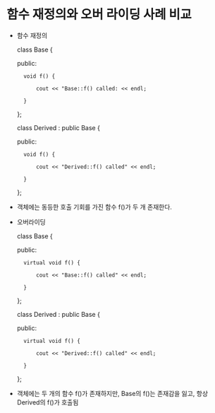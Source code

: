 # 함수 재정의와 오버 라이딩 사례 비교

- 함수 재정의

    class Base {

    public:

        void f() {

            cout << "Base::f() called: << endl;

        }

    };

    class Derived : public Base {

    public:

        void f() {

            cout << "Derived::f() called" << endl;

        }

    };

- 객체에는 동등한 호출 기회를 가진 함수 f()가 두 개 존재한다.

- 오버라이딩

    class Base {

    public:

        virtual void f() {

            cout << "Base::f() called" << endl;

        }

    };

    class Derived : public Base {

    public:

        virtual void f() {

            cout << "Derived::f() called" << endl;

        }

    };

- 객체에는 두 개의 함수 f()가 존재하지만, Base의 f()는 존재감을 잃고, 항상 Derived의 f()가 호출됨
